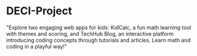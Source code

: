 # DECI-Project
"Explore two engaging web apps for kids: KidCalc, a fun math learning tool with themes and scoring, and TechHub Blog, an interactive platform introducing coding concepts through tutorials and articles. Learn math and coding in a playful way!"
